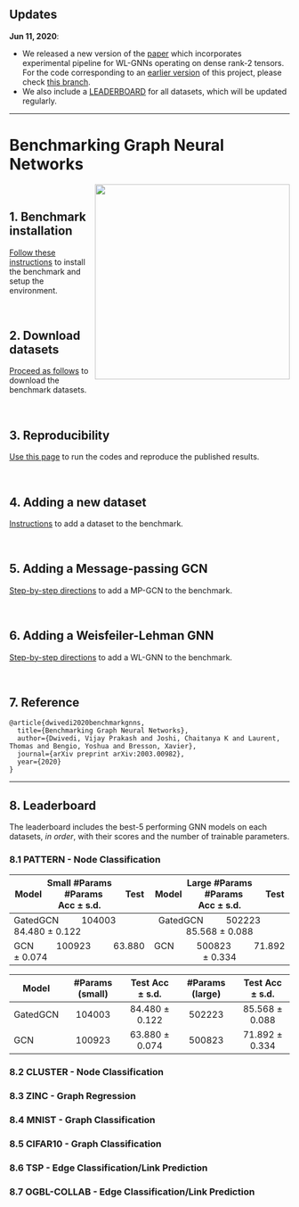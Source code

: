 ## Updates

**Jun 11, 2020**: 
- We released a new version of the [paper](https://arxiv.org/abs/2003.00982v2) which incorporates experimental pipeline for WL-GNNs operating on dense rank-2 tensors. For the code corresponding to an [earlier version](https://arxiv.org/abs/2003.00982v1) of this project, please check [this branch](https://github.com/graphdeeplearning/benchmarking-gnns/tree/arXivV1).  
- We also include a [LEADERBOARD](#8-leaderboard) for all datasets, which will be updated regularly.

---

# Benchmarking Graph Neural Networks

<img src="./docs/gnns.jpg" align="right" width="350"/>

<br>

## 1. Benchmark installation

[Follow these instructions](./docs/01_benchmark_installation.md) to install the benchmark and setup the environment.


<br>

## 2. Download datasets

[Proceed as follows](./docs/02_download_datasets.md) to download the benchmark datasets.


<br>

## 3. Reproducibility 

[Use this page](./docs/03_run_codes.md) to run the codes and reproduce the published results.


<br>

## 4. Adding a new dataset 

[Instructions](./docs/04_add_dataset.md) to add a dataset to the benchmark.


<br>

## 5. Adding a Message-passing GCN

[Step-by-step directions](./docs/05_add_mpgcn.md) to add a MP-GCN to the benchmark.


<br>

## 6. Adding a Weisfeiler-Lehman GNN

[Step-by-step directions](./docs/06_add_wlgnn.md) to add a WL-GNN to the benchmark.



<br>

## 7. Reference 

```
@article{dwivedi2020benchmarkgnns,
  title={Benchmarking Graph Neural Networks},
  author={Dwivedi, Vijay Prakash and Joshi, Chaitanya K and Laurent, Thomas and Bengio, Yoshua and Bresson, Xavier},
  journal={arXiv preprint arXiv:2003.00982},
  year={2020}
}
```

---

## 8. Leaderboard

The leaderboard includes the best-5 performing GNN models on each datasets, _in order_, with their scores and the number of trainable parameters.

### 8.1 PATTERN - Node Classification

| Small #Params <br> Model &emsp;&emsp; #Params &emsp;&emsp; Test Acc  &plusmn; s.d. | Large #Params <br> Model &emsp;&emsp; #Params &emsp;&emsp; Test Acc  &plusmn; s.d.
| -------- |:------------:|
| GatedGCN  &emsp;&emsp; 104003 &emsp;&emsp; 84.480 &plusmn; 0.122 | GatedGCN &emsp;&emsp; 502223 &emsp;&emsp; 85.568 &plusmn; 0.088 |
| GCN  &emsp;&emsp; 100923 &emsp;&emsp; 63.880 &plusmn; 0.074 | GCN &emsp;&emsp; 500823 &emsp;&emsp; 71.892 &plusmn; 0.334 |

|Model|#Params (small)|Test Acc  &plusmn; s.d.|#Params (large)|Test Acc  &plusmn; s.d.| 
| -------- |:------------:|:---------------:|:-----------:|:------------------------:|
| GatedGCN  | 104003 | 84.480 &plusmn; 0.122 | 502223 | 85.568 &plusmn; 0.088 |
| GCN  | 100923 | 63.880 &plusmn; 0.074 | 500823 | 71.892 &plusmn; 0.334 |

### 8.2 CLUSTER - Node Classification

### 8.3 ZINC - Graph Regression

### 8.4 MNIST - Graph Classification

### 8.5 CIFAR10 - Graph Classification

### 8.6 TSP - Edge Classification/Link Prediction

### 8.7 OGBL-COLLAB - Edge Classification/Link Prediction


<br><br><br>

